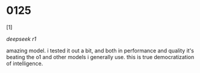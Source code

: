 # 0125

[1]

*deepseek r1*

amazing model. i tested it out a bit, and both in performance and quality it's beating the o1 and other models i generally use. this is true democratization of intelligence.
